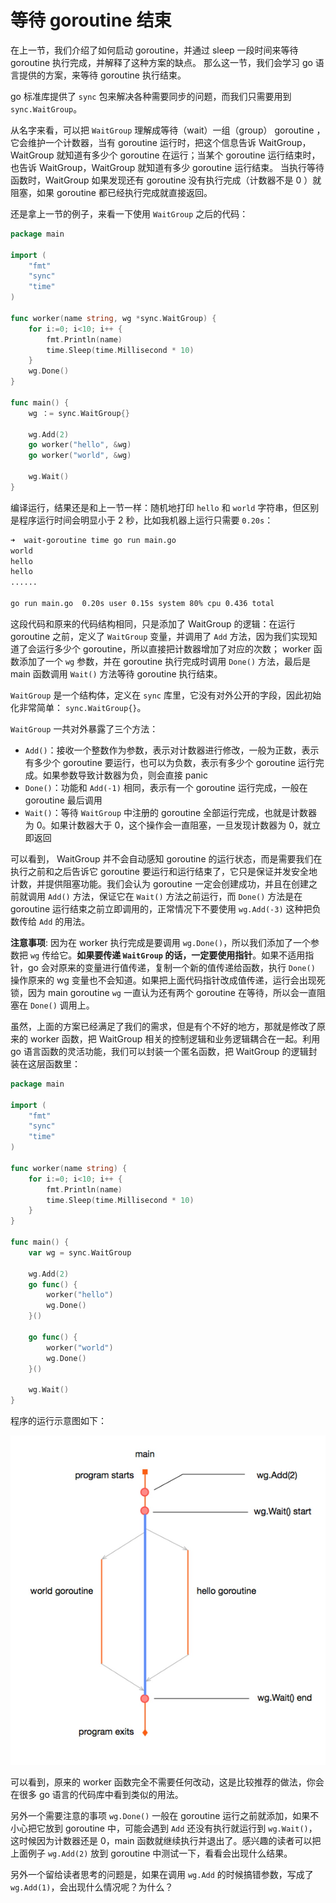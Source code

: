 # 等待 goroutine 结束

在上一节，我们介绍了如何启动 goroutine，并通过 sleep 一段时间来等待 goroutine 执行完成，并解释了这种方案的缺点。
那么这一节，我们会学习 go 语言提供的方案，来等待 goroutine 执行结束。

go 标准库提供了 `sync` 包来解决各种需要同步的问题，而我们只需要用到 `sync.WaitGroup`。

从名字来看，可以把 `WaitGroup` 理解成等待（wait）一组（group） goroutine ，它会维护一个计数器，当有 goroutine 运行时，把这个信息告诉 WaitGroup，
WaitGroup 就知道有多少个 goroutine 在运行；当某个 goroutine 运行结束时，也告诉 WaitGroup，WaitGroup 就知道有多少 goroutine 运行结束。
当执行等待函数时，WaitGroup 如果发现还有 goroutine 没有执行完成（计数器不是 0 ）就阻塞，如果 goroutine 都已经执行完成就直接返回。

还是拿上一节的例子，来看一下使用 `WaitGroup` 之后的代码：

```go
package main

import (
	"fmt"
	"sync"
	"time"
)

func worker(name string, wg *sync.WaitGroup) {
	for i:=0; i<10; i++ {
		fmt.Println(name)
		time.Sleep(time.Millisecond * 10)
	}
	wg.Done()
}

func main() {
	wg ：= sync.WaitGroup{}

	wg.Add(2)
	go worker("hello", &wg)
	go worker("world", &wg)

	wg.Wait()
}
```

编译运行，结果还是和上一节一样：随机地打印 `hello` 和 `world` 字符串，但区别是程序运行时间会明显小于 2 秒，比如我机器上运行只需要 `0.20s`：

```bash
➜  wait-goroutine time go run main.go
world
hello
hello
......

go run main.go  0.20s user 0.15s system 80% cpu 0.436 total
```

这段代码和原来的代码结构相同，只是添加了 WaitGroup 的逻辑：在运行 goroutine 之前，定义了 `WaitGroup` 变量，并调用了 `Add` 方法，因为我们实现知道了会运行多少个 goroutine，所以直接把计数器增加了对应的次数；
worker 函数添加了一个 `wg` 参数，并在 goroutine 执行完成时调用 `Done()` 方法，最后是 main 函数调用 `Wait()` 方法等待 goroutine 执行结束。


`WaitGroup` 是一个结构体，定义在 `sync` 库里，它没有对外公开的字段，因此初始化非常简单： `sync.WaitGroup{}`。

`WaitGroup` 一共对外暴露了三个方法：

- `Add()`：接收一个整数作为参数，表示对计数器进行修改，一般为正数，表示有多少个 goroutine 要运行，也可以为负数，表示有多少个 goroutine 运行完成。如果参数导致计数器为负，则会直接 panic
- `Done()`：功能和 `Add(-1)` 相同，表示有一个 goroutine 运行完成，一般在 goroutine 最后调用
- `Wait()`：等待 `WaitGroup` 中注册的 goroutine 全部运行完成，也就是计数器为 0。如果计数器大于 0，这个操作会一直阻塞，一旦发现计数器为 0，就立即返回


可以看到， WaitGroup 并不会自动感知 goroutine 的运行状态，而是需要我们在执行之前和之后告诉它 goroutine 要运行和运行结束了，它只是保证并发安全地计数，并提供阻塞功能。我们会认为 goroutine 一定会创建成功，并且在创建之前就调用 `Add()` 方法，保证它在 `Wait()` 方法之前运行，而 `Done()` 方法是在 goroutine 运行结束之前立即调用的，正常情况下不要使用 `wg.Add(-3)` 这种把负数传给 `Add` 的用法。

**注意事项**: 因为在 worker 执行完成是要调用 `wg.Done()`，所以我们添加了一个参数把 `wg` 传给它。**如果要传递 `WaitGroup` 的话，一定要使用指针**。如果不适用指针，go 会对原来的变量进行值传递，复制一个新的值传递给函数，执行 `Done()` 操作原来的 wg 变量也不会知道。如果把上面代码指针改成值传递，运行会出现死锁，因为 main goroutine `wg` 一直认为还有两个 goroutine 在等待，所以会一直阻塞在 `Done()` 调用上。

虽然，上面的方案已经满足了我们的需求，但是有个不好的地方，那就是修改了原来的 worker 函数，把 WaitGroup 相关的控制逻辑和业务逻辑耦合在一起。利用 go 语言函数的灵活功能，我们可以封装一个匿名函数，把 WaitGroup 的逻辑封装在这层函数里：


```go
package main

import (
    "fmt"
    "sync"
    "time"
)

func worker(name string) {
    for i:=0; i<10; i++ {
        fmt.Println(name)
        time.Sleep(time.Millisecond * 10)
    }
}

func main() {
    var wg = sync.WaitGroup

    wg.Add(2)
    go func() {
        worker("hello")
        wg.Done()
    }()

    go func() {
        worker("world")
        wg.Done()
    }()

    wg.Wait()
}
```

程序的运行示意图如下：

![](../../_images/hello-goroutine.jpg)

可以看到，原来的 worker 函数完全不需要任何改动，这是比较推荐的做法，你会在很多 go 语言的代码库中看到类似的用法。

另外一个需要注意的事项 `wg.Done()` 一般在 goroutine 运行之前就添加，如果不小心把它放到 goroutine 中，可能会遇到 `Add` 还没有执行就运行到 `wg.Wait()`，这时候因为计数器还是 0，main 函数就继续执行并退出了。感兴趣的读者可以把上面例子 `wg.Add(2)` 放到 goroutine 中测试一下，看看会出现什么结果。

另外一个留给读者思考的问题是，如果在调用 `wg.Add` 的时候搞错参数，写成了 `wg.Add(1)`，会出现什么情况呢？为什么？
